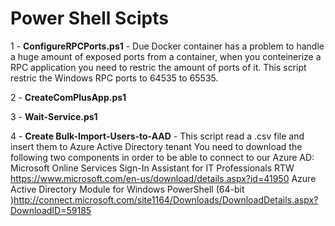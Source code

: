 # Power Shell Scipts

1 - <b>ConfigureRPCPorts.ps1</b> - Due Docker container has a problem to handle a huge amount of exposed ports from a container, when you conteinerize a RPC application you need to restric the amount of ports of it. This script restric the Windows RPC ports to 64535 to 65535.

2 - <b>CreateComPlusApp.ps1</b>

3 - <b>Wait-Service.ps1</b>

4 - <b>Create Bulk-Import-Users-to-AAD</b> -   This script read a .csv file and insert them to Azure Active Directory tenant
    You need to download the following two components in order to be able to connect to our Azure AD:
    Microsoft Online Services Sign-In Assistant for IT Professionals RTW https://www.microsoft.com/en-us/download/details.aspx?id=41950
    Azure Active Directory Module for Windows PowerShell (64-bit )http://connect.microsoft.com/site1164/Downloads/DownloadDetails.aspx?DownloadID=59185
